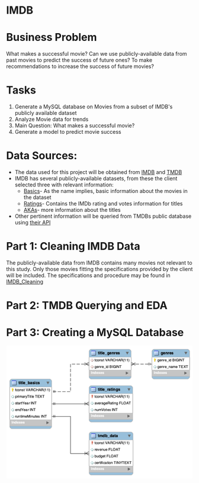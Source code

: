 # IMDB

# Business Problem
What makes a successful movie? Can we use publicly-available data from past movies to predict the success of future
ones? To make recommendations to increase the success of future movies?

# Tasks
1. Generate a MySQL database on Movies from a subset of IMDB's publicly available dataset
2. Analyze Movie data for trends
3. Main Question: What makes a successful movie?
4. Generate a model to predict movie success

# Data Sources:
- The data used for this project will be obtained from [IMDB](https://www.imdb.com/interfaces/) and 
[TMDB](https://www.themoviedb.org/about?language=en-US)
- IMDB has several publicly-available datasets, from these the client selected three with relevant information:
    - [Basics](https://datasets.imdbws.com/title.basics.tsv.gz)- 
    As the name implies, basic information about the movies in the dataset
    - [Ratings](https://datasets.imdbws.com/title.ratings.tsv.gz)-
    Contains the IMDb rating and votes information for titles 
    - [AKAs](https://datasets.imdbws.com/title.akas.tsv.gz)-
    more information about the titles
- Other pertinent information will be queried from TMDBs public database using
 [their API](https://www.themoviedb.org/documentation/api?language=en-US)
 
# Part 1: Cleaning IMDB Data
The publicly-available data from IMDB contains many movies not relevant to this study. 
Only those movies fitting the specifications provided by the client will be included.
The specifications and procedure may be found in [IMDB_Cleaning](imdb_cleaning.ipynb)

# Part 2: TMDB Querying and EDA

# Part 3: Creating a MySQL Database
<img src='img/imdb_erd.png'>




